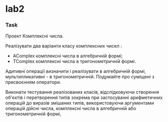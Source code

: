 # lab2

### Task
Проект Комплексні числа.

Реалізувати два варіанти класу комплексних чисел :

- AComplex комплексні числа в алгебричній формі;
- TComplex комплексні числа в тригонометричній формі.

 Адитивні операції визначити і реалізувати в алгебричній формі, мультипликативні - в тригонометричній. Подумайте про суміщені з присвоєнням оператори.

Виконати тестування реалізованих класів, відслідковуючи створення об'єктів і перетворення типів зокрема при застосуванні арифметичних операцій до виразів змішаних типів, використовуючи аргументами операцій дійсні числа, комплексні числа в алгебричній  або тригонометричній формі, 

